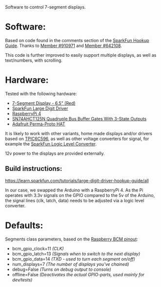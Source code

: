 Software to control 7-segment displays.

# Software:
Based on code found in the comments section of the [SparkFun Hookup Guide](https://learn.sparkfun.com/tutorials/large-digit-driver-hookup-guide/discuss). Thanks to [Member #910971](https://www.sparkfun.com/users/910971) and [Member #642108](https://www.sparkfun.com/users/642108).

This code is further improved to easily support multiple displays, as well as text/numbers, with scrolling.

# Hardware:
Tested with the following hardware:
* [7-Segment Display - 6.5" (Red)](https://www.sparkfun.com/products/8530)
* [SparkFun Large Digit Driver](https://www.sparkfun.com/products/13279)
* [RaspberryPi 4](https://www.raspberrypi.org/products/raspberry-pi-4-model-b/)
* [SN74AHCT125N Quadruple Bus Buffer Gates With 3-State Outputs](https://www.ti.com/store/ti/en/p/product/?p=SN74AHCT125N)
* [Adafruit Perma-Proto HAT](https://www.adafruit.com/product/2310)

It is likely to work with other variants, home made displays and/or drivers based on [TPIC6C596](http://www.ti.com/lit/pdf/slis093), as well as other voltage converters for signal, for example the [SparkFun Logic Level Converter](https://www.sparkfun.com/products/12009).

12v power to the displays are provided externally.

## Build instructions:
https://learn.sparkfun.com/tutorials/large-digit-driver-hookup-guide/all

In our case, we swapped the Arduino with a RaspberryPi 4. As the Pi operates with 3.3v signals on the GPIO compared to the 5v of the Arduino, the signal lines (clk, latch, data) needs to be adjusted via a logic level converter.

# Defaults:
Segments class parameters, based on the [Raspberry BCM pinout](https://pinout.xyz/):
* bcm_gpio_clock=11 *(CLK)*
* bcm_gpio_latch=13 *(Signals when to switch to the next display)*
* bcm_gpio_data=14  *(TXD - used to turn each segment on/off)*
* num_displays=7 *(The number of displays you've chained)*
* debug=False *(Turns on debug output to console)*
* offline=False *(Deactivates the actual GPIO-parts, used mainly for dev/tests)*
